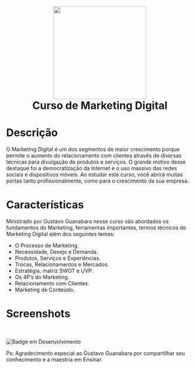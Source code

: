 <div align="center">
 <h1> <img src="https://i.imgur.com/Okuw33d.png" width="250px"><br/>Curso de
Marketing Digital</h1>
     </div>


# Descrição
O Marketing Digital é um dos segmentos de maior crescimento porque permite o aumento do relacionamento com clientes através de diversas técnicas para divulgação de produtos e serviços. O grande motivo desse destaque foi a democratização da Internet e o uso massivo das redes sociais e dispositivos móveis. Ao estudar este curso, você abrirá muitas portas tanto profissionalmente, como para o crescimento da sua empresa.

# Características
Ministrado por Gustavo Guanabara nesse curso são abordados os fundamentos do Marketing, ferramentas importantes, termos técnicos do Marketing Digital além dos seguintes temas:
- O Processo de Marketing.
- Necessidade, Desejo e Demanda.
- Produtos, Serviços e Experiências.
- Trocas, Relacionamentos e Mercados.
- Estratégia, matriz SWOT e UVP.
- Os 4P’s do Marketing.
- Relacionamento com Clientes.
- Marketing de Conteúdo.

# Screenshots
 <img src=""> <img src="">
      

![Badge em Desenvolvimento](https://img.shields.io/badge/curso-em%20Andamento-green)<br>

Ps: Agradecimento especial ao Gustavo Guanabara por compartilhar seu conhecimento e a maestria em Ensinar.      
<!-- </> with 💛 by readMD (https://readmd.itsvg.in) -->